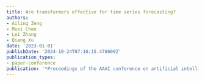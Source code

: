 ```yaml
---
title: Are transformers effective for time series forecasting?
authors:
- Ailing Zeng
- Muxi Chen
- Lei Zhang
- Qiang Xu
date: '2023-01-01'
publishDate: '2024-10-24T07:16:15.478609Z'
publication_types:
- paper-conference
publication: '*Proceedings of the AAAI conference on artificial intelligence*'
---
```

